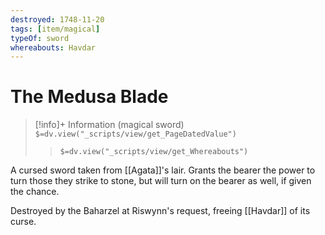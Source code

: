 ```yaml
---
destroyed: 1748-11-20
tags: [item/magical]
typeOf: sword
whereabouts: Havdar
---
```

# The Medusa Blade
>[!info]+ Information
> (magical sword)
> `$=dv.view("_scripts/view/get_PageDatedValue")`
>> `$=dv.view("_scripts/view/get_Whereabouts")`

A cursed sword taken from [[Agata]]'s lair. Grants the bearer the power to turn those they strike to stone, but will turn on the bearer as well, if given the chance. 

Destroyed by the Baharzel at Riswynn's request, freeing [[Havdar]] of its curse. 